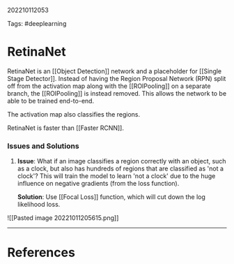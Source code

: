 202210112053

Tags: #deeplearning 

# RetinaNet
RetinaNet is an [[Object Detection]] network and a placeholder for [[Single Stage Detector]].  Instead of having the Region Proposal Network (RPN) split off from the activation map along with the [[ROIPooling]] on a separate branch, the [[ROIPooling]] is instead removed.  This allows the network to be able to be trained end-to-end.

The activation map also classifies the regions.

RetinaNet is faster than [[Faster RCNN]].

### Issues and Solutions
1. **Issue**: What if an image classifies a region correctly with an object, such as a clock, but also has hundreds of regions that are classified as 'not a clock'?  This will train the model to learn 'not a clock' due to the huge influence on negative gradients (from the loss function). 
 
   **Solution**: Use [[Focal Loss]] function, which will cut down the log likelihood loss.


![[Pasted image 20221011205615.png]]




---
# References
